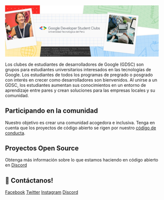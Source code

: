 ![Banner GDSC UTP](https://raw.githubusercontent.com/gdsc-utp-pe/.github/main/profile/gdsc_utp_banner.png)

Los clubes de estudiantes de desarrolladores de Google (GDSC) son grupos para estudiantes universitarios interesados ​​en las tecnologías de Google.
Los estudiantes de todos los programas de pregrado o posgrado con interés en crecer como desarrolladores son bienvenidos.
Al unirse a un GDSC, los estudiantes aumentan sus conocimientos en un entorno de aprendizaje entre pares y crean soluciones para las empresas locales y su comunidad.


## Participando en la comunidad

Nuestro objetivo es crear una comunidad acogedora e inclusiva. Tenga en cuenta que los proyectos de código abierto se rigen por nuestro [código de conducta](https://github.com/gdsc-utp-pe/.github/blob/main/code-of-conduct.md).

## Proyectos Open Source

Obtenga más información sobre lo que estamos haciendo en código abierto en [Discord](https://discord.gg/MqPFZCM4RC)

## 👋 Contáctanos!  
[Facebook](https://www.facebook.com/gdsc.utp)
[Twitter](https://twitter.com/gdsc_utp)
[Instagram](https://www.instagram.com/gdsc.utp/)
[Discord](https://discord.gg/MqPFZCM4RC)
